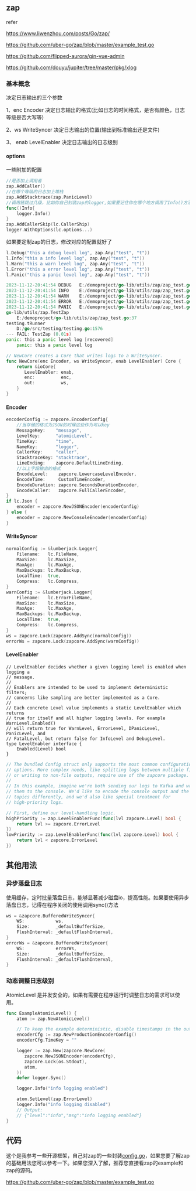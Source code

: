 ## zap

refer

 https://www.liwenzhou.com/posts/Go/zap/

https://github.com/uber-go/zap/blob/master/example_test.go

https://github.com/flipped-aurora/gin-vue-admin

https://github.com/douyu/jupiter/tree/master/pkg/xlog



### 基本概念

决定日志输出的三个参数

1、enc Encoder 决定日志输出的格式(比如日志的时间格式，是否有颜色，日志等级是否大写等)

2、ws WriteSyncer 决定日志输出的位置(输出到标准输出还是文件)

3、 enab LevelEnabler 决定日志输出的日志级别



#### options

一些附加的配置

```go
//是否加上调用者
zap.AddCaller()
//在哪个等级的日志加上堆栈
zap.AddStacktrace(zap.PanicLevel)
//调用链跳过几级，比如你自己封装zap的logger,如果要记住你在哪个地方调用了Info()方法,要加上这个optionAddCallerSkip(1)
func()Info{
    logger.Info()
}
zap.AddCallerSkip(lc.CallerShip)
logger.WithOptions(lc.options...)
```

如果要定制zap的日志，修改对应的配置就好了

```go
l.Debug("this a debug level log", zap.Any("test", "t"))
l.Info("this a info level log", zap.Any("test", "t"))
l.Warn("this a warn level log", zap.Any("test", "t"))
l.Error("this a error level log", zap.Any("test", "t"))
l.Panic("this a panic level log", zap.Any("test", "t"))

2023-11-12-20:41:54	DEBUG	E:/demoproject/go-lib/utils/zap/zap_test.go:33	this a debug level log	{"test": "t"}
2023-11-12-20:41:54	INFO	E:/demoproject/go-lib/utils/zap/zap_test.go:34	this a info level log	{"test": "t"}
2023-11-12-20:41:54	WARN	E:/demoproject/go-lib/utils/zap/zap_test.go:35	this a warn level log	{"test": "t"}
2023-11-12-20:41:54	ERROR	E:/demoproject/go-lib/utils/zap/zap_test.go:36	this a error level log	{"test": "t"}
2023-11-12-20:41:54	PANIC	E:/demoproject/go-lib/utils/zap/zap_test.go:37	this a panic level log	{"test": "t"}
go-lib/utils/zap.TestZap
	E:/demoproject/go-lib/utils/zap/zap_test.go:37
testing.tRunner
	D:/go/src/testing/testing.go:1576
--- FAIL: TestZap (0.01s)
panic: this a panic level log [recovered]
	panic: this a panic level log

```

```go
// NewCore creates a Core that writes logs to a WriteSyncer.
func NewCore(enc Encoder, ws WriteSyncer, enab LevelEnabler) Core {
    return &ioCore{
       LevelEnabler: enab,
       enc:          enc,
       out:          ws,
    }
}
```

#### Encoder 

```go
encoderConfig := zapcore.EncoderConfig{
    //当存储的格式为JSON的时候这些作为可以key
    MessageKey:    "message",
    LevelKey:      "atomicLevel",
    TimeKey:       "time",
    NameKey:       "logger",
    CallerKey:     "caller",
    StacktraceKey: "stacktrace",
    LineEnding:    zapcore.DefaultLineEnding,
    //以上字段输出的格式
    EncodeLevel:    zapcore.LowercaseLevelEncoder,
    EncodeTime:     CustomTimeEncoder,
    EncodeDuration: zapcore.SecondsDurationEncoder,
    EncodeCaller:   zapcore.FullCallerEncoder,
}
if lc.Json {
	encoder = zapcore.NewJSONEncoder(encoderConfig)
} else {
	encoder = zapcore.NewConsoleEncoder(encoderConfig)
}
```

#### WriteSyncer 

```go
normalConfig := &lumberjack.Logger{
    Filename:   lc.FileName,
    MaxSize:    lc.MaxSize,
    MaxAge:     lc.MaxAge,
    MaxBackups: lc.MaxBackup,
    LocalTime:  true,
    Compress:   lc.Compress,
}
warnConfig := &lumberjack.Logger{
    Filename:   lc.ErrorFileName,
    MaxSize:    lc.MaxSize,
    MaxAge:     lc.MaxAge,
    MaxBackups: lc.MaxBackup,
    LocalTime:  true,
    Compress:   lc.Compress,
}
ws = zapcore.Lock(zapcore.AddSync(normalConfig))
errorWs = zapcore.Lock(zapcore.AddSync(warnConfig))
```

#### LevelEnabler 

```
// LevelEnabler decides whether a given logging level is enabled when logging a
// message.
//
// Enablers are intended to be used to implement deterministic filters;
// concerns like sampling are better implemented as a Core.
//
// Each concrete Level value implements a static LevelEnabler which returns
// true for itself and all higher logging levels. For example WarnLevel.Enabled()
// will return true for WarnLevel, ErrorLevel, DPanicLevel, PanicLevel, and
// FatalLevel, but return false for InfoLevel and DebugLevel.
type LevelEnabler interface {
    Enabled(Level) bool
}
```

```go
// The bundled Config struct only supports the most common configuration
// options. More complex needs, like splitting logs between multiple files
// or writing to non-file outputs, require use of the zapcore package.
//
// In this example, imagine we're both sending our logs to Kafka and writing
// them to the console. We'd like to encode the console output and the Kafka
// topics differently, and we'd also like special treatment for
// high-priority logs.

// First, define our level-handling logic.
highPriority := zap.LevelEnablerFunc(func(lvl zapcore.Level) bool {
    return lvl >= zapcore.ErrorLevel
})
lowPriority := zap.LevelEnablerFunc(func(lvl zapcore.Level) bool {
    return lvl < zapcore.ErrorLevel
})
```



## 其他用法

### 异步落盘日志

使用缓存，定时批量落盘日志，能够显著减少磁盘io，提高性能。如果要使用异步落盘日志，记得在程序关闭的使用调用sync()方法

```go
ws = &zapcore.BufferedWriteSyncer{
    WS:            ws,
    Size:          _defaultBufferSize,
    FlushInterval: _defaultFlushInterval,
}
errorWs = &zapcore.BufferedWriteSyncer{
    WS:            errorWs,
    Size:          _defaultBufferSize,
    FlushInterval: _defaultFlushInterval,
}
```

### 动态调整日志级别

AtomicLevel 是并发安全的，如果有需要在程序运行时调整日志的需求可以使用。

```go
func ExampleAtomicLevel() {
    atom := zap.NewAtomicLevel()

    // To keep the example deterministic, disable timestamps in the output.
    encoderCfg := zap.NewProductionEncoderConfig()
    encoderCfg.TimeKey = ""

    logger := zap.New(zapcore.NewCore(
       zapcore.NewJSONEncoder(encoderCfg),
       zapcore.Lock(os.Stdout),
       atom,
    ))
    defer logger.Sync()

    logger.Info("info logging enabled")

    atom.SetLevel(zap.ErrorLevel)
    logger.Info("info logging disabled")
    // Output:
    // {"level":"info","msg":"info logging enabled"}
}
```

## 代码

这个是我参考一些开源框架，自己对zap的一些封装[config.go](https://github.com/luxun9527/go-lib/blob/master/utils/zap/config.go)，如果您要了解zap的基础用法您可以参考一下。如果您深入了解，推荐您直接看zap的example和zap的源码。

https://github.com/uber-go/zap/blob/master/example_test.go



